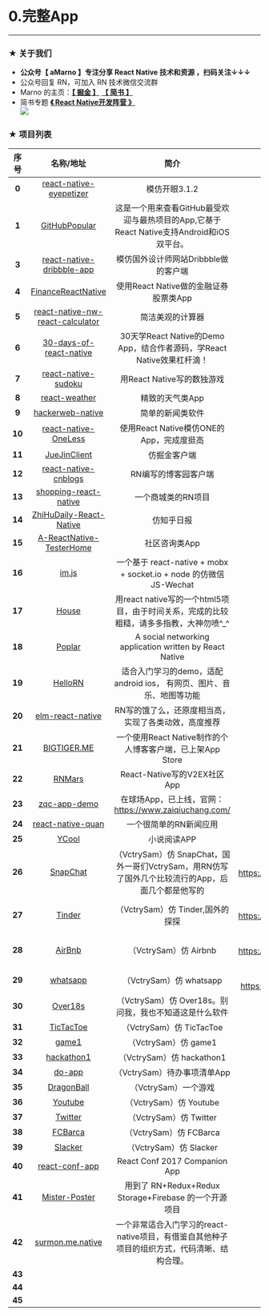 # 0.完整App

*****

### ★ 关于我们

- **公众号【 aMarno 】专注分享 React Native 技术和资源 ，扫码关注↓↓↓**
- 公众号回复 RN，可加入 RN 技术微信交流群
- Marno 的主页：**[【 掘金 】](https://gold.xitu.io/user/56c1c513c24aa800534e85f3)** **[【 简书 】](http://www.jianshu.com/u/174a09ba6c25)**
- 简书专题 **[《 React Native开发阵营 》](http://www.jianshu.com/c/b4ce1d706d1f)**
</br>![](https://github.com/MarnoDev/react-native-open-project/blob/master/res/QR.jpg)


### ★ 项目列表
|序号|名称/地址|简介|预览图|
|:---:|:---:|:---:|:---:|
|**0**|[react-native-eyepetizer](https://github.com/MarnoDev/react-native-eyepetizer)|模仿开眼3.1.2|![](https://github.com/MarnoDev/react-native-eyepetizer/blob/master/screenshot/screenshot0.gif)|
|**1**|[GitHubPopular](https://github.com/crazycodeboy/GitHubPopular)|这是一个用来查看GitHub最受欢迎与最热项目的App,它基于React Native支持Android和iOS双平台。|![](https://raw.githubusercontent.com/crazycodeboy/GitHubPopular/master/resource/screenshot/GitHubPopular-1.jpg)|
|**3**|[react-native-dribbble-app](https://github.com/catalinmiron/react-native-dribbble-app)|模仿国外设计师网站Dribbble做的客户端|![](https://cloud.githubusercontent.com/assets/2805320/8127634/25311eb0-1101-11e5-83aa-06dcc2d69da3.gif)|
|**4**|[FinanceReactNative](https://github.com/7kfpun/FinanceReactNative)|使用React Native做的金融证券股票类App|![](https://github.com/7kfpun/FinanceReactNative/blob/master/previewIOS.gif)|
|**5**|[react-native-nw-react-calculator](https://github.com/benoitvallon/react-native-nw-react-calculator)|简洁美观的计算器|![](https://github.com/benoitvallon/react-native-nw-react-calculator/blob/master/images/mobile-apps.png)|
|**6**|[30-days-of-react-native](https://github.com/fangwei716/30-days-of-react-native)|30天学React Native的Demo App，结合作者源码，学React Native效果杠杆滴！|![](https://raw.githubusercontent.com/fangwei716/ThirtyDaysOfReactNative/screenshots/screenshot/main.gif)|
|**7**|[react-native-sudoku](https://github.com/nihgwu/react-native-sudoku)|用React Native写的数独游戏|![](https://github.com/nihgwu/react-native-sudoku/blob/master/resource/demo.gif)|
|**8**|[react-weather](https://github.com/stage88/react-weather)|精致的天气类App|![](https://raw.githubusercontent.com/stage88/react-weather/master/screenshots/rw-1.PNG)|
|**9**|[hackerweb-native](https://github.com/cheeaun/hackerweb-native)|简单的新闻类软件|![](https://github.com/cheeaun/hackerweb-native/blob/master/media/hackerweb-preview-android.gif)|
|**10**|[react-native-OneLess](https://github.com/MIFind/react-native-OneLess)|使用React Native模仿ONE的App，完成度挺高|![](https://github.com/MIFind/react-native-OneLess/blob/master/image/ONE_112.gif)|
|**11**|[JueJinClient](https://github.com/wangdicoder/JueJinClient)|仿掘金客户端|![](https://github.com/wangdicoder/JueJinClient/raw/master/screenshot/home.png)|
|**12**|[react-native-cnblogs](https://github.com/togayther/react-native-cnblogs)|RN编写的博客园客户端|![](https://camo.githubusercontent.com/4dcc71b7b2c618fd50bfd4fa15826291e8d703c7/687474703a2f2f3132332e35362e3133352e3136362f636e626c6f672f7075626c69632f696d672f73637265656e73686f745f6e65772f6472617765725f3336302e706e67)|
|**13**|[shopping-react-native](https://github.com/bigsui/shopping-react-native)|一个商城类的RN项目|![](https://github.com/bigsui/shopping-react-native/blob/master/screenshot/rn1.png)|
|**14**|[ZhiHuDaily-React-Native](https://github.com/race604/ZhiHuDaily-React-Native)|仿知乎日报|![](https://github.com/race604/ZhiHuDaily-React-Native/blob/master/art/home1.jpg)|
|**15**|[A-ReactNative-TesterHome](https://github.com/qddegtya/A-ReactNative-TesterHome)|社区咨询类App|![](https://github.com/qddegtya/A-ReactNative-TesterHome/blob/master/demo.gif)|
|**16**|[im.js](https://github.com/im-js/im.js)|一个基于 react-native + mobx + socket.io + node 的仿微信 JS-Wechat|![](https://github.com/im-js/im.js/raw/master/doc/asset/ios-demo-v1.4.1.gif)|
|**17**|[House](https://github.com/DangrMiao/House)|用react native写的一个html5项目，由于时间关系，完成的比较粗糙，请多多指教，大神勿喷^_^|![](https://github.com/DangrMiao/House/raw/master/screenshot/first.jpg)|
|**18**|[Poplar](https://github.com/lvwangbeta/Poplar)|A social networking application written by React Native|![](https://github.com/lvwangbeta/Poplar/raw/master/doc/imgs/feedDetail.gif)|
|**19**|[HelloRN](https://github.com/believeitcould/HelloRN)|适合入门学习的demo，适配android ios， 有网页、图片、音乐、地图等功能|![](https://github.com/believeitcould/HelloRN/raw/master/screenShot/androidScreen.gif)|
|**20**|[elm-react-native](https://github.com/stoneWeb/elm-react-native)|RN写的饿了么，还原度相当高，实现了各类动效，高度推荐|![](https://github.com/stoneWeb/elm-react-native/raw/master/screenshots/home-scroll.gif)|
|**21**|[BIGTIGER.ME](https://github.com/liujinyang1994/BIGTIGER.ME)|一个使用React Native制作的个人博客客户端，已上架App Store|![此处无图]()|
|**22**|[RNMars](https://github.com/yinmazuo/RNMars)|React-Native写的V2EX社区App|![](https://github.com/yinmazuo/RNMars/raw/master/screenshot/demo01.gif)|
|**23**|[zqc-app-demo](https://github.com/jaggerwang/zqc-app-demo)|在球场App，已上线，官网：https://www.zaiqiuchang.com/ |![](https://camo.githubusercontent.com/6c9a842d12ab786e35c19a95f3c416988f335b9f/68747470733a2f2f7a71632e63646e2e7a61697169756368616e672e636f6d2f73637265656e73686f742f696f732f73637265656e73686f742d6e65617262792e6a70673f782d6f73732d70726f636573733d7374796c652f772d333630)|
|**24**|[react-native-quan](https://github.com/gongchao/react-native-quan)|一个很简单的RN新闻应用|![](https://raw.githubusercontent.com/gongchao/react-native-quan/master/Captures/demo_2.png)|
|**25**|[YCool](https://github.com/dlyt/YCool)|小说阅读APP |![](https://camo.githubusercontent.com/f8bc1a941ae5faa94c3c478c3e538058bdfb406c/687474703a2f2f70312e6271696d672e636f6d2f313934392f316363306466343834643538306535312e676966)|
|**26**|[SnapChat](https://github.com/VctrySam/SnapChat)|（VctrySam）仿 SnapChat，国外一哥们VctrySam，用RN仿写了国外几个比较流行的App，后面几个都是他写的|![没有图，但有视频：https://www.youtube.com/watch?v=sStf_ZbTXss]()|
|**27**|[Tinder](https://github.com/VctrySam/Tinder/)|（VctrySam）仿 Tinder,国外的探探|![没有图，但有视频：https://www.youtube.com/watch?v=FTGa8Tjwfi8]()|
|**28**|[AirBnb](https://github.com/VctrySam/AirBnb/)|（VctrySam）仿 Airbnb|![没有图，但有视频：https://www.youtube.com/watch?v=CJLBFYHb4f8]()|
|**29**|[whatsapp](https://github.com/VctrySam/whatsapp)|（VctrySam）仿 whatsapp|![没有图，但有视频：https://youtu.be/UQYsVd-rI54]()|
|**30**|[Over18s](https://github.com/VctrySam/Over18s)|（VctrySam）仿 Over18s。别问我，我也不知道这是什么软件|![]()|
|**31**|[TicTacToe](https://github.com/VctrySam/TicTacToe)|（VctrySam）仿 TicTacToe|![]()|
|**32**|[game1](https://github.com/VctrySam/game1)|（VctrySam）仿 game1|![]()|
|**33**|[hackathon1](https://github.com/VctrySam/hackathon1)|（VctrySam）仿 hackathon1|![]()|
|**34**|[do-app](https://github.com/VctrySam/do-app)|（VctrySam）待办事项清单App|![]()|
|**35**|[DragonBall](https://github.com/VctrySam/DragonBall)|（VctrySam）一个游戏|![]()|
|**36**|[Youtube](https://github.com/VctrySam/Youtube)|（VctrySam）仿 Youtube|![]()|
|**37**|[Twitter](https://github.com/VctrySam/Twitter)|（VctrySam）仿 Twitter|![]()|
|**38**|[FCBarca](https://github.com/VctrySam/FCBarca)|（VctrySam）仿 FCBarca|![]()|
|**39**|[Slacker](https://github.com/VctrySam/Slacker)|（VctrySam）仿 Slacker|![]()|
|**40**|[react-conf-app](https://github.com/cem2ran/react-conf-app)|React Conf 2017 Companion App|![](https://github.com/MarnoDev/react-native-open-project/blob/master/res/project_images/react-conf2017.gif)|
|**41**|[Mister-Poster](https://github.com/shoumma/Mister-Poster)|用到了 RN+Redux+Redux Storage+Firebase 的一个开源项目|![](https://github.com/shoumma/Mister-Poster/raw/master/visual_designs/post.gif)|
|**42**|[surmon.me.native](https://github.com/surmon-china/surmon.me.native)|一个非常适合入门学习的react-native项目，有借鉴自其他种子项目的组织方式，代码清晰、结构合理。|![](https://raw.githubusercontent.com/surmon-china/surmon.me.native/master/screenshot/ios/full-02.jpg)|
|**43**|[]()||![]()|
|**44**|[]()||![]()|
|**45**|[]()||![]()|
